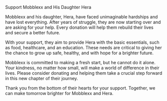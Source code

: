 Support Mobblexx and His Daughter Hera

Mobblexx and his daughter, Hera, have faced unimaginable hardships and have lost everything. After years of struggle, they are now starting over and are asking for your help. Every donation will help them rebuild their lives and secure a better future.

With your support, they aim to provide Hera with the basic essentials, such as food, healthcare, and an education. These needs are critical to giving her the chance to grow up safe, healthy, and with hope for a brighter future.

Mobblexx is committed to making a fresh start, but he cannot do it alone. Your kindness, no matter how small, will make a world of difference in their lives. Please consider donating and helping them take a crucial step forward in this new chapter of their journey.

Thank you from the bottom of their hearts for your support. Together, we can make tomorrow brighter for Mobblexx and Hera.
